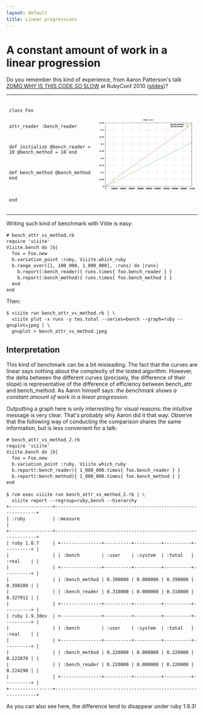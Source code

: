 ```yaml
---
layout: default
title: Linear progressions
---
```

# A constant amount of work in a linear progression

Do you remember this kind of experience, from Aaron Patterson's talk [ZOMG WHY IS THIS CODE SO SLOW](http://confreaks.net/videos/427-rubyconf2010-zomg-why-is-this-code-so-slow) at RubyConf 2010 ([slides](http://www.slideshare.net/tenderlove/zomg-why-is-this-code-so-slow))?

<table><tr>
<td><pre><code class="ruby">
class Foo
  
  attr_reader :bench_reader
  
  def initialize
    @bench_reader = 10
    @bench_method = 10
  end
  
  def bench_method
    @bench_method
  end
  
end
</code></pre></td>
<td>
<img src="images/bench_attr-1.8.7.jpeg" alt="attr_reader vs. method"/>
</td>
</tr>
</table>

Writing such kind of benchmark with Viiite is easy:

    # bench_attr_vs_method.rb
    require 'viiite'
    Viiite.bench do |b|
      foo = Foo.new
      b.variation_point :ruby, Viiite.which_ruby
      b.range_over([1, 100_000, 1_000_000], :runs) do |runs|
        b.report(:bench_reader){ runs.times{ foo.bench_reader } }
        b.report(:bench_method){ runs.times{ foo.bench_method } }
      end
    end

Then:

    $ viiite run bench_attr_vs_method.rb | \
      viiite plot -x runs -y tms.total --series=bench --graph=ruby --gnuplot=jpeg | \
      gnuplot > bench_attr_vs_method.jpeg

## Interpretation

This kind of benchmark can be a bit misleading. The fact that the curves are linear says nothing about the complexity of the tested algorithm. However, the delta between the different curves (precisely, the difference of their slope) is representative of the difference of efficiency between bench_attr and bench_method. As Aaron himself says: *the benchmark shows a constant amount of work in a linear progression*.

Outputting a graph here is only interresting for visual reasons: the intuitive message is very clear. That's probably why Aaron did it that way. Observe that the following way of conducting the comparison shares the same information, but is less convenient for a talk:

    # bench_attr_vs_method_2.rb
    require 'viiite'
    Viiite.bench do |b|
      foo = Foo.new
      b.variation_point :ruby, Viiite.which_ruby
      b.report(:bench_reader){ 1_000_000.times{ foo.bench_reader } }
      b.report(:bench_method){ 1_000_000.times{ foo.bench_method } }
    end

    $ rvm exec viiite run bench_attr_vs_method_2.rb | \
      viiite report --regroup=ruby,bench --hierarchy 
    +----------------+---------------------------------------------------------------+
    | :ruby          | :measure                                                      |
    +----------------+---------------------------------------------------------------+
    | ruby 1.8.7     | +---------------+----------+----------+----------+----------+ |
    |                | | :bench        | :user    | :system  | :total   | :real    | |
    |                | +---------------+----------+----------+----------+----------+ |
    |                | | :bench_method | 0.390000 | 0.000000 | 0.390000 | 0.390209 | |
    |                | | :bench_reader | 0.310000 | 0.000000 | 0.310000 | 0.327912 | |
    |                | +---------------+----------+----------+----------+----------+ |
    | ruby 1.9.3dev  | +---------------+----------+----------+----------+----------+ |
    |                | | :bench        | :user    | :system  | :total   | :real    | |
    |                | +---------------+----------+----------+----------+----------+ |
    |                | | :bench_method | 0.220000 | 0.000000 | 0.220000 | 0.222078 | |
    |                | | :bench_reader | 0.220000 | 0.000000 | 0.220000 | 0.224298 | |
    |                | +---------------+----------+----------+----------+----------+ |
    +----------------+---------------------------------------------------------------+

As you can also see here, the difference tend to disappear under ruby 1.9.3!

